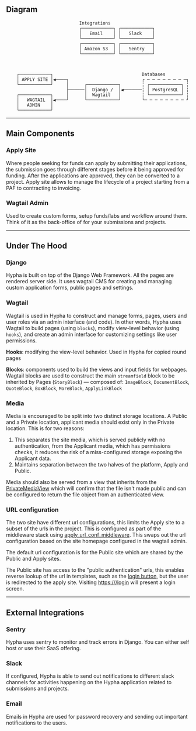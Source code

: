 
## Diagram

```
                            Integrations                           
                            ┌────────────┐ ┌────────────┐          
                            │   Email    │ │   Slack    │          
                            └────────────┘ └────────────┘          
                            ┌────────────┐ ┌────────────┐          
                            │ Amazon S3  │ │   Sentry   │          
                            └────────────┘ └────────────┘          
                                                                    
                                                                    

    ┌────────────┐                                  Databases
    │ APPLY SITE │◀────┐                            ┌ ─ ─ ─ ─ ─ ─ ─ ─┐
    └────────────┘     │      ┌────────────┐        ╎ ┌────────────┐ ╎
                       ├──────│  Django /  │◀───────╎ │ PostgreSQL │ ╎
    ┌────────────┐     │      │  Wagtail   │        ╎ └────────────┘ ╎
    │   WAGTAIL  │◀────┘      └────────────┘        └─ ─ ─ ─ ─ ─ ─ ─ ┘
    │   ADMIN    │                                  
    └────────────┘
```

-----------

## Main Components

### Apply Site

Where people seeking for funds can apply by submitting their applications, the submission goes through different stages before it being approved for funding. After the applications are approved, they can be converted to a project. Apply site allows to manage the lifecycle of a project starting from a PAF to contracting to invoicing.

### Wagtail Admin

Used to create custom forms, setup funds/labs and workflow around them. Think of it as the back-office of for your submissions and projects.

-----------

## Under The Hood

### Django

Hypha is built on top of the Django Web Framework. All the pages are rendered server side. It uses wagtail CMS for creating and managing custom application forms, public pages and settings.

### Wagtail

Wagtail is used in Hypha to construct and manage forms, pages, users and user roles via an admin interface (and code). In other words, Hypha uses Wagtail to build pages (using `blocks`), modify view-level behavior (using `hooks`), and create an admin interface for customizing settings like user permissions.

**Hooks**: modifying the view-level behavior. Used in Hypha for copied round pages

**Blocks**: components used to build the views and input fields for webpages. Wagtail blocks are used to construct the main `streamfield` block to be inherited by Pages (`StoryBlock`) — composed of: `ImageBlock`, `DocumentBlock`, `QuoteBlock`, `BoxBlock`, `MoreBlock`, `ApplyLinkBlock`

### Media

Media is encouraged to be split into two distinct storage locations. A Public and a Private location, applicant media should exist only in the Private location. This is for two reasons:

1. This separates the site media, which is served publicly with no authentication, from the Applicant media, which has permissions checks, it reduces the risk of a miss-configured storage exposing the Applicant data.
2. Maintains separation between the two halves of the platform, Apply and Public.

Media should also be served from a view that inherits from the [PrivateMediaView](https://github.com/HyphaApp/hypha/blob/main/hypha/apply/utils/storage.py) which will confirm that the file isn't made public and can be configured to return the file object from an authenticated view.

### URL configuration

The two site have different url configurations, this limits the Apply site to a subset of the urls in the project. This is configured as part of the middleware stack using [apply\_url\_conf\_middleware](https://github.com/HyphaApp/hypha/blob/main/hypha/apply/middleware.py). This swaps out the url configuration based on the site homepage configured in the wagtail admin.

The default url configuration is for the Public site which are shared by the Public and Apply sites.

The Public site has access to the "public authentication" urls, this enables reverse lookup of the url in templates, such as the [login button](https://github.com/HyphaApp/hypha/blob/main/hypha/public/utils/templates/utils/includes/login_button.html), but the user is redirected to the apply site. Visiting [https:///login](https:///login) will present a login screen.

-----------

## External Integrations

### Sentry

Hypha uses sentry to monitor and track errors in Django. You can either self host or use their SaaS offering.

### Slack

If configured, Hypha is able to send out notifications to different slack channels for activities happening on the Hypha application related to submissions and projects.

### Email

Emails in Hypha are used for password recovery and sending out important notifications to the users.
